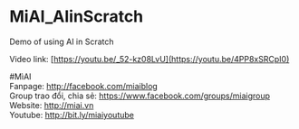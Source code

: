# MiAI_AIinScratch
Demo of using AI in Scratch

Video link:  [https://youtu.be/_52-kz08LvU](https://youtu.be/4PP8xSRCpI0)

#MìAI <br>
Fanpage: http://facebook.com/miaiblog<br>
Group trao đổi, chia sẻ: https://www.facebook.com/groups/miaigroup<br>
Website: http://miai.vn<br>
Youtube: http://bit.ly/miaiyoutube<br> 
